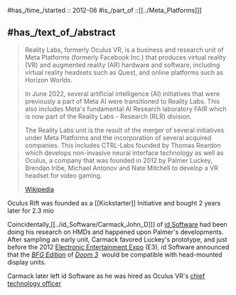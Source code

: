 ﻿---
aliases:
- "Reality Labs"
---

#has_/time_/started :: 2012-06 
#is_/part_of ::[[../Meta_Platforms]]] 

## #has_/text_of_/abstract 

> Reality Labs, formerly Oculus VR, is a business and research unit of Meta Platforms 
> (formerly Facebook Inc.) 
> that produces virtual reality (VR) and augmented reality (AR) hardware and software, 
> including virtual reality headsets such as Quest, 
> and online platforms such as Horizon Worlds. 
> 
> In June 2022, several artificial intelligence (AI) initiatives 
> that were previously a part of Meta AI were transitioned to Reality Labs. 
> This also includes Meta's fundamental AI Research laboratory FAIR 
> which is now part of the Reality Labs - Research (RLR) division.
>
> The Reality Labs unit is the result of the merger of several initiatives under Meta Platforms 
> and the incorporation of several acquired companies. 
> This includes CTRL-Labs founded by Thomas Reardon 
> which develops non-invasive neural interface technology 
> as well as Oculus, a company that was founded in 2012 by Palmer Luckey, Brendan Iribe, 
> Michael Antonov and Nate Mitchell to develop a VR headset for video gaming.
>
> [Wikipedia](https://en.wikipedia.org/wiki/Reality%20Labs)

Oculus Rift was founded as a [[Kickstarter]] Initiative and bought 2 years later for 2.3 mio 

Coincidentally,[[../id_Software/Carmack,John_D]]] of [id Software](https://en.wikipedia.org/wiki/Id_Software "Id Software") had been doing his research on HMDs 
and happened upon Palmer's developments. 
After sampling an early unit, Carmack favored Luckey's prototype, 
and just before the 2012 [Electronic Entertainment Expo](https://en.wikipedia.org/wiki/Electronic_Entertainment_Expo "Electronic Entertainment Expo") (E3), 
id Software announced that the _[BFG Edition](https://en.wikipedia.org/wiki/Doom_3_BFG_Edition "Doom 3 BFG Edition")_ of _[Doom 3](https://en.wikipedia.org/wiki/Doom_3 "Doom 3")_ 
would be compatible with head-mounted display units.

Carmack later left id Software as he was hired as Oculus VR's [chief technology officer](https://en.wikipedia.org/wiki/Chief_technology_officer "Chief technology officer")
